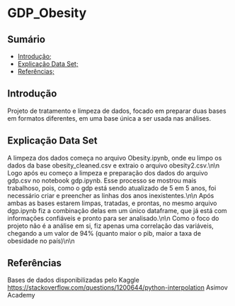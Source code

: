 # GDP_Obesity
## Sumário
- [Introdução;](#introdução)
- [Explicação Data Set;](#explicação-data-set)
- [Referências;](#referências)
  

## Introdução
Projeto de tratamento e limpeza de dados, focado em preparar duas bases em formatos diferentes, em uma base única a ser usada nas análises.

## Explicação Data Set
A limpeza dos dados começa no arquivo Obesity.ipynb, onde eu limpo os dados da base obesity_cleaned.csv e extraio o arquivo obesity2.csv.\n\n
Logo após eu começo a limpeza e preparação dos dados do arquivo gdp.csv no notebook gdp.ipynb. Esse processo se mostrou mais trabalhoso, pois, como o gdp está sendo atualizado de 5 em 5 anos, foi necessário criar e preencher as linhas dos anos inexistentes.\n\n
Após ambas as bases estarem limpas, tratadas, e prontas, no mesmo arquivo dgp.ipynb fiz a combinação delas em um único dataframe, que já está com informações confiáveis e pronto para ser analisado.\n\n
Como o foco do projeto não é a análise em si, fiz apenas uma correlação das variáveis, chegando a um valor de 94% (quanto maior o pib, maior a taxa de obesidade no país)\n\n

## Referências

Bases de dados disponibilizadas pelo Kaggle
https://stackoverflow.com/questions/1200644/python-interpolation
Asimov Academy

